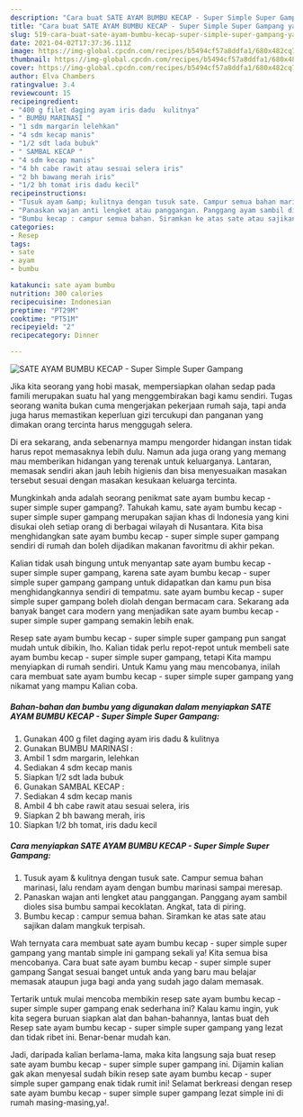 ```yaml
---
description: "Cara buat SATE AYAM BUMBU KECAP - Super Simple Super Gampang yang lezat dan Mudah Dibuat"
title: "Cara buat SATE AYAM BUMBU KECAP - Super Simple Super Gampang yang lezat dan Mudah Dibuat"
slug: 519-cara-buat-sate-ayam-bumbu-kecap-super-simple-super-gampang-yang-lezat-dan-mudah-dibuat
date: 2021-04-02T17:37:36.111Z
image: https://img-global.cpcdn.com/recipes/b5494cf57a8ddfa1/680x482cq70/sate-ayam-bumbu-kecap-super-simple-super-gampang-foto-resep-utama.jpg
thumbnail: https://img-global.cpcdn.com/recipes/b5494cf57a8ddfa1/680x482cq70/sate-ayam-bumbu-kecap-super-simple-super-gampang-foto-resep-utama.jpg
cover: https://img-global.cpcdn.com/recipes/b5494cf57a8ddfa1/680x482cq70/sate-ayam-bumbu-kecap-super-simple-super-gampang-foto-resep-utama.jpg
author: Elva Chambers
ratingvalue: 3.4
reviewcount: 15
recipeingredient:
- "400 g filet daging ayam iris dadu  kulitnya"
- " BUMBU MARINASI "
- "1 sdm margarin lelehkan"
- "4 sdm kecap manis"
- "1/2 sdt lada bubuk"
- " SAMBAL KECAP "
- "4 sdm kecap manis"
- "4 bh cabe rawit atau sesuai selera iris"
- "2 bh bawang merah iris"
- "1/2 bh tomat iris dadu kecil"
recipeinstructions:
- "Tusuk ayam &amp; kulitnya dengan tusuk sate. Campur semua bahan marinasi, lalu rendam ayam dengan bumbu marinasi sampai meresap."
- "Panaskan wajan anti lengket atau panggangan. Panggang ayam sambil dioles sisa bumbu sampai kecoklatan. Angkat, tata di piring."
- "Bumbu kecap : campur semua bahan. Siramkan ke atas sate atau sajikan dalam mangkuk terpisah."
categories:
- Resep
tags:
- sate
- ayam
- bumbu

katakunci: sate ayam bumbu 
nutrition: 300 calories
recipecuisine: Indonesian
preptime: "PT29M"
cooktime: "PT51M"
recipeyield: "2"
recipecategory: Dinner

---
```



![SATE AYAM BUMBU KECAP - Super Simple Super Gampang](https://img-global.cpcdn.com/recipes/b5494cf57a8ddfa1/680x482cq70/sate-ayam-bumbu-kecap-super-simple-super-gampang-foto-resep-utama.jpg)

Jika kita seorang yang hobi masak, mempersiapkan olahan sedap pada famili merupakan suatu hal yang menggembirakan bagi kamu sendiri. Tugas seorang  wanita bukan cuma mengerjakan pekerjaan rumah saja, tapi anda juga harus memastikan keperluan gizi tercukupi dan panganan yang dimakan orang tercinta harus menggugah selera.

Di era  sekarang, anda sebenarnya mampu mengorder hidangan instan tidak harus repot memasaknya lebih dulu. Namun ada juga orang yang memang mau memberikan hidangan yang terenak untuk keluarganya. Lantaran, memasak sendiri akan jauh lebih higienis dan bisa menyesuaikan masakan tersebut sesuai dengan masakan kesukaan keluarga tercinta. 



Mungkinkah anda adalah seorang penikmat sate ayam bumbu kecap - super simple super gampang?. Tahukah kamu, sate ayam bumbu kecap - super simple super gampang merupakan sajian khas di Indonesia yang kini disukai oleh setiap orang di berbagai wilayah di Nusantara. Kita bisa menghidangkan sate ayam bumbu kecap - super simple super gampang sendiri di rumah dan boleh dijadikan makanan favoritmu di akhir pekan.

Kalian tidak usah bingung untuk menyantap sate ayam bumbu kecap - super simple super gampang, karena sate ayam bumbu kecap - super simple super gampang gampang untuk didapatkan dan kamu pun bisa menghidangkannya sendiri di tempatmu. sate ayam bumbu kecap - super simple super gampang boleh diolah dengan bermacam cara. Sekarang ada banyak banget cara modern yang menjadikan sate ayam bumbu kecap - super simple super gampang semakin lebih enak.

Resep sate ayam bumbu kecap - super simple super gampang pun sangat mudah untuk dibikin, lho. Kalian tidak perlu repot-repot untuk membeli sate ayam bumbu kecap - super simple super gampang, tetapi Kita mampu menyiapkan di rumah sendiri. Untuk Kamu yang mau mencobanya, inilah cara membuat sate ayam bumbu kecap - super simple super gampang yang nikamat yang mampu Kalian coba.

<!--inarticleads1-->

##### Bahan-bahan dan bumbu yang digunakan dalam menyiapkan SATE AYAM BUMBU KECAP - Super Simple Super Gampang:

1. Gunakan 400 g filet daging ayam iris dadu &amp; kulitnya
1. Gunakan  BUMBU MARINASI :
1. Ambil 1 sdm margarin, lelehkan
1. Sediakan 4 sdm kecap manis
1. Siapkan 1/2 sdt lada bubuk
1. Gunakan  SAMBAL KECAP :
1. Sediakan 4 sdm kecap manis
1. Ambil 4 bh cabe rawit atau sesuai selera, iris
1. Siapkan 2 bh bawang merah, iris
1. Siapkan 1/2 bh tomat, iris dadu kecil




<!--inarticleads2-->

##### Cara menyiapkan SATE AYAM BUMBU KECAP - Super Simple Super Gampang:

1. Tusuk ayam &amp; kulitnya dengan tusuk sate. Campur semua bahan marinasi, lalu rendam ayam dengan bumbu marinasi sampai meresap.
1. Panaskan wajan anti lengket atau panggangan. Panggang ayam sambil dioles sisa bumbu sampai kecoklatan. Angkat, tata di piring.
1. Bumbu kecap : campur semua bahan. Siramkan ke atas sate atau sajikan dalam mangkuk terpisah.




Wah ternyata cara membuat sate ayam bumbu kecap - super simple super gampang yang mantab simple ini gampang sekali ya! Kita semua bisa mencobanya. Cara buat sate ayam bumbu kecap - super simple super gampang Sangat sesuai banget untuk anda yang baru mau belajar memasak ataupun juga bagi anda yang sudah jago dalam memasak.

Tertarik untuk mulai mencoba membikin resep sate ayam bumbu kecap - super simple super gampang enak sederhana ini? Kalau kamu ingin, yuk kita segera buruan siapkan alat dan bahan-bahannya, lantas buat deh Resep sate ayam bumbu kecap - super simple super gampang yang lezat dan tidak ribet ini. Benar-benar mudah kan. 

Jadi, daripada kalian berlama-lama, maka kita langsung saja buat resep sate ayam bumbu kecap - super simple super gampang ini. Dijamin kalian gak akan menyesal sudah bikin resep sate ayam bumbu kecap - super simple super gampang enak tidak rumit ini! Selamat berkreasi dengan resep sate ayam bumbu kecap - super simple super gampang lezat simple ini di rumah masing-masing,ya!.

